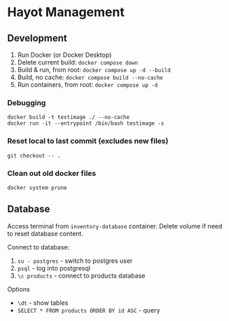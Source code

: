 # Hayot Management

## Development

1. Run Docker (or Docker Desktop)
1. Delete current build: `docker compose down`
1. Build & run, from root: `docker compose up -d --build`
1. Build, no cache: `docker compose build --no-cache`
1. Run containers, from root: `docker compose up -d`

### Debugging

```
docker build -t testimage ./ --no-cache
docker run -it --entrypoint /bin/bash testimage -s
```

### Reset local to last commit (excludes new files) 

`git checkout -- .`

### Clean out old docker files

`docker system prune`

## Database

Access terminal from `inventory-database` container. Delete volume if need to reset database content.

Connect to database:

1. `su - postgres` - switch to postgres user
1. `psql` - log into postgresql 
1. `\c products` - connect to products database

Options

- `\dt` - show tables
- `SELECT * FROM products ORDER BY id ASC` - query